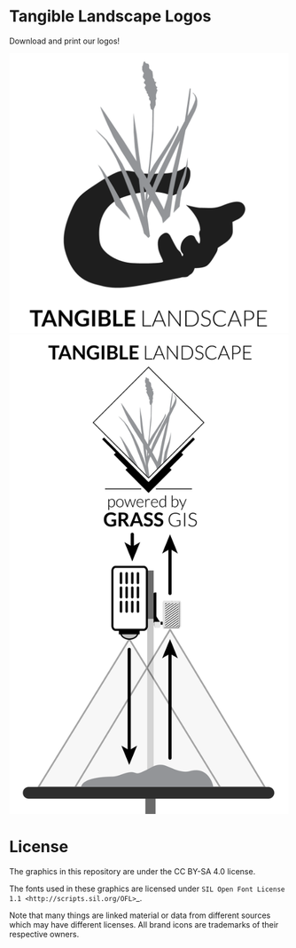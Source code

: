 # Tangible Landscape Logos

Download and print our logos!

![](tl_logo/tl_logo.png "Logo") ![](tl_system_logo/tl_system_logo.png "Logo")

# License

The graphics in this repository are under the CC BY-SA 4.0 license.

The fonts used in these graphics are licensed under `SIL Open Font License 1.1 <http://scripts.sil.org/OFL>`_.

Note that many things are linked material or data from different sources which may have different licenses.
All brand icons are trademarks of their respective owners.

